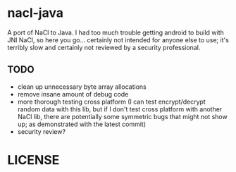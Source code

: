 # nacl-java

A port of NaCl to Java. I had too much trouble getting android to build with JNI NaCl, so here you go... certainly not intended for anyone else to use; it's terribly slow and certainly not reviewed by a security professional.

## TODO

* clean up unnecessary byte array allocations
* remove insane amount of debug code
* more thorough testing cross platform (I can test encrypt/decrypt random data with this lib, but if I don't test cross platform with another NaCl lib, there are potentially some symmetric bugs that might not show up; as demonstrated with the latest commit)
* security review?

# LICENSE

